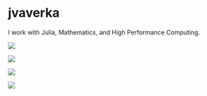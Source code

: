 # jvaverka

I work with Julia, Mathematics, and High Performance Computing.

<p>
  <a href="https://github.com/jvaverka/github-readme-stats">
    <img align="center" src="https://github-readme-stats.vercel.app/api?username=jvaverka" />
  </a>
</p>

<p>
  <a href="https://jvaverka.com/notes/my-julia-story/">
    <img align="center" src="https://img.shields.io/badge/Julia-Journey-yellow?style=for-the-badge&logo=Julia&labelColor=3d3846&color=9141ac&logoColor=9141ac" />
  </a>
</p>

<p>
  <a href="https://github.com/JuliaEditorSupport/julia-vim">
    <img align="center" src="https://img.shields.io/badge/Neovim-Hyperextensible-yellow?style=for-the-badge&logo=Neovim&labelColor=3d3846&color=26a269" />
  </a>
</p>

<p>
  <a href="https://www.julia-vscode.org/">
    <img align="center" src="https://img.shields.io/badge/Code-Everywhere-yellow?style=for-the-badge&logo=Visual%20Studio%20Code&labelColor=3d3846&color=3584e4&logoColor=3584e4" />
  </a>
</p>

<!-- https://simpleicons.org/ -->
